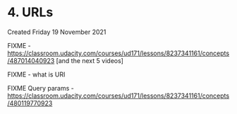 # 4. URLs
Created Friday 19 November 2021

FIXME - <https://classroom.udacity.com/courses/ud171/lessons/8237341161/concepts/487014040923> [and the next 5 videos]

FIXME - what is URI

FIXME Query params - <https://classroom.udacity.com/courses/ud171/lessons/8237341161/concepts/480119770923>

